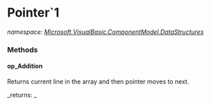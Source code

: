 ﻿
# Pointer`1
_namespace: [Microsoft.VisualBasic.ComponentModel.DataStructures](N-Microsoft.VisualBasic.ComponentModel.DataStructures.md)_



### Methods

#### op_Addition
Returns current line in the array and then pointer moves to next.

_returns: _



